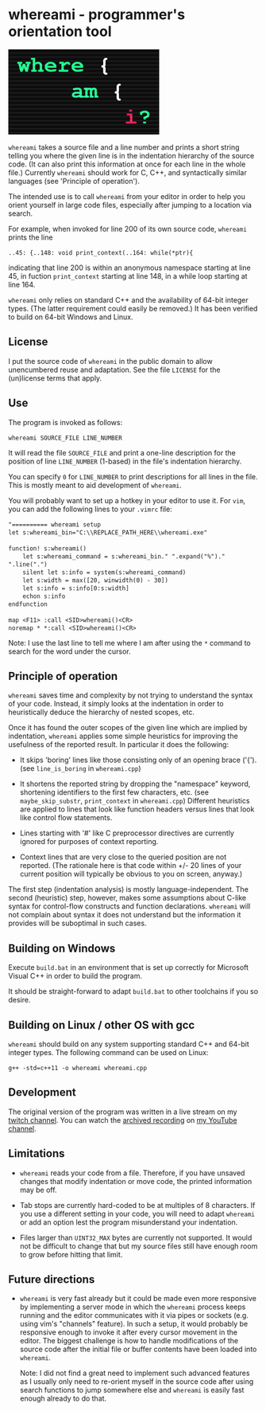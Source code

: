 # whereami - programmer's orientation tool

![whereami title graphics](https://github.com/edwinst/whereami/blob/master/whereami_title_304px.png?raw=true)

`whereami` takes a source file and a line number and prints a short string telling you where
the given line is in the indentation hierarchy of the source code. (It can also
print this information at once for each line in the whole file.) Currently
`whereami` should work for C, C++, and syntactically similar languages
(see 'Principle of operation').

The intended use is to call `whereami` from your editor in order to
help you orient yourself in large code files, especially after jumping
to a location via search.

For example, when invoked for line 200 of its own source code, `whereami` prints the line

    ..45: {..148: void print_context(..164: while(*ptr){

indicating that line 200 is within an anonymous namespace starting at line 45, in
fuction `print_context` starting at line 148, in a while loop starting at line 164.

`whereami` only relies on standard C++ and the availability of 64-bit integer types.
(The latter requirement could easily be removed.) It has been verified to build
on 64-bit Windows and Linux.

## License

I put the source code of `whereami` in the public domain to allow unencumbered reuse and
adaptation. See the file `LICENSE` for the (un)license terms that apply.

## Use

The program is invoked as follows:

    whereami SOURCE_FILE LINE_NUMBER

It will read the file `SOURCE_FILE` and print a one-line description for the position of
line `LINE_NUMBER` (1-based) in the file's indentation hierarchy.

You can specify `0` for `LINE_NUMBER` to print descriptions for all lines in the file.
This is mostly meant to aid development of `whereami`.

You will probably want to set up a hotkey in your editor to use it. For `vim`, you can
add the following lines to your `.vimrc` file:

    "========== whereami setup
    let s:whereami_bin="C:\\REPLACE_PATH_HERE\\whereami.exe"

    function! s:whereami()
        let s:whereami_command = s:whereami_bin." ".expand("%")." ".line(".")
        silent let s:info = system(s:whereami_command)
        let s:width = max([20, winwidth(0) - 30])
        let s:info = s:info[0:s:width]
        echon s:info
    endfunction

    map <F11> :call <SID>whereami()<CR>
    noremap * *:call <SID>whereami()<CR>

Note: I use the last line to tell me where I am after using the `*` command to search for
the word under the cursor. 

## Principle of operation

`whereami` saves time and complexity by not trying to understand the
syntax of your code. Instead, it simply looks at the indentation in order
to heuristically deduce the hierarchy of nested scopes, etc.

Once it has found the outer scopes of the given line which are implied by
indentation, `whereami` applies some simple heuristics for improving the
usefulness of the reported result. In particular it does the following:

* It skips 'boring' lines like those consisting only of an opening brace ('{').
  (see `line_is_boring` in `whereami.cpp`)

* It shortens the reported string by dropping the "namespace" keyword,
  shortening identifiers to the first few characters, etc.
  (see `maybe_skip_substr`, `print_context` in `whereami.cpp`)
  Different heuristics are applied to lines that look like function
  headers versus lines that look like control flow statements.

* Lines starting with '#' like C preprocessor directives are currently
  ignored for purposes of context reporting.

* Context lines that are very close to the queried position are not
  reported. (The rationale here is that code within +/- 20 lines of
  your current position will typically be obvious to you on screen,
  anyway.)

The first step (indentation analysis) is mostly language-independent.
The second (heuristic) step, however, makes some assumptions about
C-like syntax for control-flow constructs and function declarations.
`whereami` will not complain about syntax it does not understand but
the information it provides will be suboptimal in such cases.

## Building on Windows

Execute `build.bat` in an environment that is set up correctly for
Microsoft Visual C++ in order to build the program.

It should be straight-forward to adapt `build.bat` to other toolchains
if you so desire.

## Building on Linux / other OS with gcc

`whereami` should build on any system supporting standard C++ and 64-bit integer types.
The following command can be used on Linux:

    g++ -std=c++11 -o whereami whereami.cpp

## Development

The original version of the program was written in a live stream on my
[twitch channel](https://www.twitch.tv/edwinst). You can watch the
[archived recording](https://youtu.be/vWOtwyDFxi8)
on [my YouTube channel](https://www.youtube.com/channel/UC2FDMyhLAoQM2HR8zY4m7hw).

## Limitations

* `whereami` reads your code from a file. Therefore, if you have unsaved changes
  that modify indentation or move code, the printed information may be off.

* Tab stops are currently hard-coded to be at multiples of 8 characters. If you use
  a different setting in your code, you will need to adapt `whereami` or add an
  option lest the program misunderstand your indentation.

* Files larger than `UINT32_MAX` bytes are currently not supported. It would not be
  difficult to change that but my source files still have enough room to grow
  before hitting that limit.

## Future directions

* `whereami` is very fast already but it could be made even more responsive by
  implementing a server mode in which the `whereami` process keeps running and
  the editor communicates with it via pipes or sockets (e.g. using vim's "channels"
  feature). In such a setup, it would probably be responsive enough to
  invoke it after every cursor movement in the editor. The biggest challenge
  is how to handle modifications of the source code after the initial file or
  buffer contents have been loaded into `whereami`.

  Note: I did not find a great need to implement such advanced features as
  I usually only need to re-orient myself in the source code after using
  search functions to jump somewhere else and `whereami` is easily fast enough
  already to do that.
